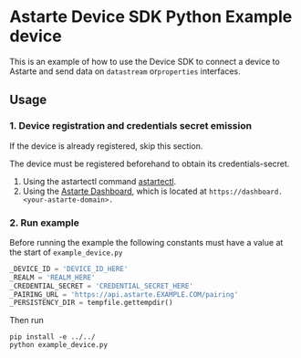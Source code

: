 <!--
Copyright 2023 SECO Mind Srl

SPDX-License-Identifier: Apache-2.0
-->

# Astarte Device SDK Python Example device
This is an example of how to use the Device SDK to connect a device to Astarte and send
data on `datastream` or`properties` interfaces.

## Usage
### 1. Device registration and credentials secret emission
If the device is already registered, skip this section.

The device must be registered beforehand to obtain its credentials-secret.

1. Using the astartectl command [astartectl](https://github.com/astarte-platform/astartectl).
2. Using the [Astarte Dashboard](https://docs.astarte-platform.org/snapshot/015-astarte_dashboard.html),
which is located at `https://dashboard.<your-astarte-domain>.`

### 2. Run example
Before running the example the following constants must have a value at
the start of `example_device.py`

```python
_DEVICE_ID = 'DEVICE_ID_HERE'
_REALM = 'REALM_HERE'
_CREDENTIAL_SECRET = 'CREDENTIAL_SECRET_HERE'
_PAIRING_URL = 'https://api.astarte.EXAMPLE.COM/pairing'
_PERSISTENCY_DIR = tempfile.gettempdir()
```

Then run
```shell
pip install -e ../../
python example_device.py
```
